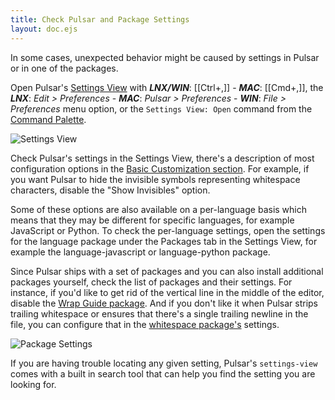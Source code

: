 ```yaml
---
title: Check Pulsar and Package Settings
layout: doc.ejs
---
```


In some cases, unexpected behavior might be caused by settings in Pulsar or in
one of the packages.

Open Pulsar's [Settings View](https://github.com/pulsar-edit/settings-view) with
**_LNX/WIN_**: [[Ctrl+,]] -
**_MAC_**: [[Cmd+,]],
the
**_LNX_**: _Edit > Preferences_ -
**_MAC_**: _Pulsar > Preferences_ -
**_WIN_**: _File > Preferences_
menu option, or the `Settings View: Open` command from the
[Command Palette](https://github.com/pulsar-edit/command-palette).

![Settings View](/img/atom/settings-view.png)

Check Pulsar's settings in the Settings View, there's a description of most
configuration options in the [Basic Customization section](../../using-pulsar/#configuration-key-reference).
For example, if you want Pulsar to hide the invisible symbols representing
whitespace characters, disable the "Show Invisibles" option.

Some of these options are also available on a per-language basis which means
that they may be different for specific languages, for example JavaScript or
Python. To check the per-language settings, open the settings for the language
package under the Packages tab in the Settings View, for example the
language-javascript or language-python package.

Since Pulsar ships with a set of packages and you can also install additional
packages yourself, check the list of packages and their settings. For instance,
if you'd like to get rid of the vertical line in the middle of the editor,
disable the [Wrap Guide package](https://github.com/pulsar-edit/wrap-guide).
And if you don't like it when Pulsar strips trailing whitespace or ensures that
there's a single trailing newline in the file, you can configure that in the
[whitespace package's](https://github.com/pulsar-edit/whitespace) settings.

![Package Settings](/img/atom/package-settings.png)

If you are having trouble locating any given setting, Pulsar's `settings-view` comes
with a built in search tool that can help you find the setting you are looking for.
